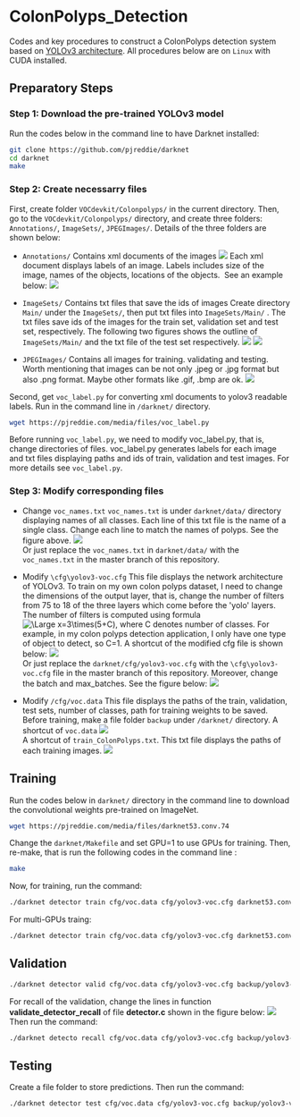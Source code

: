 # ColonPolyps_Detection
Codes and key procedures to construct a ColonPolyps detection system based on [YOLOv3 architecture](https://pjreddie.com/darknet/yolo/). All procedures below are on `Linux` with CUDA installed.
## Preparatory Steps
### Step 1: Download the pre-trained YOLOv3 model
Run the codes below in the command line to have Darknet installed:
```Bash
git clone https://github.com/pjreddie/darknet
cd darknet
make
```

### Step 2: Create necessarry files
First, create folder `VOCdevkit/Colonpolyps/` in the current directory. Then, go to the `VOCdevkit/Colonpolyps/` directory, and create three folders: `Annotations/`, `ImageSets/`, `JPEGImages/`. Details of the three folders are shown below:

 * `Annotations/` Contains xml documents of the images
![](https://github.com/Bogerchen/ColonPolyps_Detection/blob/imgs_to_edit_README/Annotations.png)
Each xml document displays labels of an image. Labels includes size of the image, names of the objects, locations of the objects.  See an example below:
![](https://github.com/Bogerchen/ColonPolyps_Detection/blob/imgs_to_edit_README/xml_example.png)

 * `ImageSets/` Contains txt files that save the ids of images
Create directory `Main/` under the `ImageSets/`, then put txt files into `ImageSets/Main/` . The txt files save ids of the images for the train set, validation set and test set, respectively. The following two figures shows the outline of `ImageSets/Main/` and the txt file of the test set respectively.
![](https://github.com/Bogerchen/ColonPolyps_Detection/blob/imgs_to_edit_README/outline_of_ImageSets_Main.png)
![](https://github.com/Bogerchen/ColonPolyps_Detection/blob/imgs_to_edit_README/test_ids.png)

 * `JPEGImages/` Contains all images for training. validating and testing.
Worth mentioning that images can be not only .jpeg or .jpg format but also .png format. Maybe other formats like .gif, .bmp are ok.
![](https://github.com/Bogerchen/ColonPolyps_Detection/blob/imgs_to_edit_README/JPEGImages.png)

Second, get `voc_label.py` for converting xml documents to yolov3 readable labels. Run in the command line in `/darknet/` directory. 
```Bash
wget https://pjreddie.com/media/files/voc_label.py
```
Before running `voc_label.py`, we need to modify voc_label.py, that is, change directories of files. voc_label.py generates labels for each image and txt files displaying paths and ids of train, validation and test images. For more details see `voc_label.py`.

### Step 3: Modify corresponding files
* Change `voc_names.txt`
`voc_names.txt` is under `darknet/data/` directory displaying names of all classes. Each line of this txt file is the name of a single class. Change each line to match the names of polyps. See the figure above.
![](https://github.com/Bogerchen/ColonPolyps_Detection/blob/imgs_to_edit_README/voc_names.png)<br>
Or just replace the `voc_names.txt` in `darknet/data/` with the `voc_names.txt` in the master branch of this repository.

* Modify `\cfg\yolov3-voc.cfg`
This file displays the network architecture of YOLOv3. To train on my own colon polyps dataset, I need to change the dimensions of the output layer, that is, change the number of filters from 75 to 18 of the three layers which come before the 'yolo' layers. The number of filters is computed using formula <img src="https://latex.codecogs.com/svg.latex?\Large&space;x=3\times(5+C)" title="\Large x=3\times(5+C)" />, where C denotes number of classes. For example, in my colon polyps detection application, I only have one type of object to detect, so C=1.
A shortcut of the modified cfg file is shown below:
![](https://github.com/Bogerchen/ColonPolyps_Detection/blob/imgs_to_edit_README/yolov3-voc.cfg1.png)<br>
Or just replace the `darknet/cfg/yolov3-voc.cfg` with the `\cfg\yolov3-voc.cfg` file in the master branch of this repository.
Moreover, change the batch and max_batches. See the figure below:
![](https://github.com/Bogerchen/ColonPolyps_Detection/blob/imgs_to_edit_README/yolov3-voc.cfg2.png)<br>

* Modify `/cfg/voc.data`
This file displays the paths of the train, validation, test sets, number of classes, path for training weights to be saved. Before training, make a file folder `backup` under `/darknet/` directory.
A shortcut of `voc.data`
![](https://github.com/Bogerchen/ColonPolyps_Detection/blob/imgs_to_edit_README/voc.data.png)<br>
A shortcut of `train_ColonPolyps.txt`. This txt file displays the paths of each training images.
![](https://github.com/Bogerchen/ColonPolyps_Detection/blob/imgs_to_edit_README/train_ColonPolyps.png)<br>

## Training
Run the codes below in `darknet/` directory in the command line to download the convolutional weights pre-trained on ImageNet.
```Bash
wget https://pjreddie.com/media/files/darknet53.conv.74
```
Change the `darknet/Makefile` and set GPU=1 to use GPUs for training. Then, re-make, that is run the following codes in the command line :
```Bash
make
```
Now, for training, run the command:
```Bash
./darknet detector train cfg/voc.data cfg/yolov3-voc.cfg darknet53.conv.7
```
For multi-GPUs traing:
```Bash
./darknet detector train cfg/voc.data cfg/yolov3-voc.cfg darknet53.conv.7 -gpus 0,1,2,3
```

## Validation
```Bash
./darknet detector valid cfg/voc.data cfg/yolov3-voc.cfg backup/yolov3-voc_final.weights
```
For recall of the validation, change the lines in function **validate_detector_recall** of file **detector.c** shown in the figure below:
![](https://github.com/Bogerchen/ColonPolyps_Detection/blob/imgs_to_edit_README/detector1.png)<br>
 Then run the command:
```Bash
./darknet detecto recall cfg/voc.data cfg/yolov3-voc.cfg backup/yolov3-voc_final.weights
```

## Testing
Create a file folder to store predictions. Then run the command:
```Bash
./darknet detector test cfg/voc.data cfg/yolov3-voc.cfg backup/yolov3-voc_8500.weights /home/amax/ChenCB/darknet/VOCdevkit/Colonpolyps/JPEGImages/200001~107.png -out 100_predictions/pred_200001~107 -gpus 3
```
